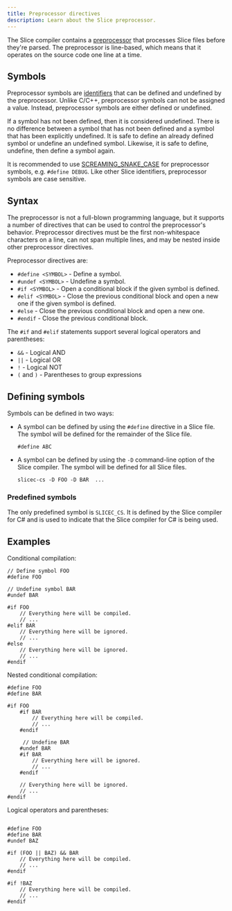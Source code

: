 ```yaml
---
title: Preprocessor directives
description: Learn about the Slice preprocessor.
---
```


The Slice compiler contains a [preprocessor](https://en.wikipedia.org/wiki/Preprocessor) that processes Slice files
before they're parsed. The preprocessor is line-based, which means that it operates on the source
code one line at a time.

## Symbols

Preprocessor symbols are [identifiers](./lexical-rules#identifiers) that can be defined and undefined by the
preprocessor. Unlike C/C++, preprocessor symbols can not be assigned a value. Instead, preprocessor symbols are either
defined or undefined.

If a symbol has not been defined, then it is considered undefined. There is no difference between a symbol that has not
been defined and a symbol that has been explicitly undefined. It is safe to define an already defined symbol or undefine an
undefined symbol. Likewise, it is safe to define, undefine, then define a symbol again.

It is recommended to use [SCREAMING_SNAKE_CASE](https://en.wikipedia.org/wiki/Snake_case) for preprocessor symbols,
e.g. `#define DEBUG`. Like other Slice
identifiers, preprocessor symbols are case sensitive.

## Syntax

The preprocessor is not a full-blown programming language, but it supports a number of directives that can be used
to control the preprocessor's behavior. Preprocessor directives must be the first non-whitespace characters on a line,
can not span multiple lines, and may be nested inside other preprocessor directives.

Preprocessor directives are:

- `#define <SYMBOL>` - Define a symbol.
- `#undef <SYMBOL>` - Undefine a symbol.
- `#if <SYMBOL>` - Open a conditional block if the given symbol is defined.
- `#elif <SYMBOL>` - Close the previous conditional block and open a new one if the given symbol is defined.
- `#else` - Close the previous conditional block and open a new one.
- `#endif` - Close the previous conditional block.

The `#if` and `#elif` statements support several logical operators and parentheses:

- `&&` - Logical AND
- `||` - Logical OR
- `!` - Logical NOT
- `(` and `)` - Parentheses to group expressions

## Defining symbols

Symbols can be defined in two ways:

- A symbol can be defined by using the `#define` directive in a Slice file. The symbol will be defined
    for the remainder of the Slice file.

    ```slice
    #define ABC
    ```

- A symbol can be defined by using the `-D` command-line option of the Slice compiler. The symbol will be defined
    for all Slice files.

    ```shell
    slicec-cs -D FOO -D BAR  ...
    ```

### Predefined symbols

The only predefined symbol is `SLICEC_CS`. It is defined by the Slice compiler for C# and is used to indicate that
the Slice compiler for C# is being used.

## Examples

Conditional compilation:
```slice
// Define symbol FOO
#define FOO

// Undefine symbol BAR
#undef BAR

#if FOO
    // Everything here will be compiled.
    // ...
#elif BAR
    // Everything here will be ignored.
    // ...
#else
    // Everything here will be ignored.
    // ...
#endif
```

Nested conditional compilation:

```slice
#define FOO
#define BAR

#if FOO
    #if BAR
        // Everything here will be compiled.
        // ...
    #endif

     // Undefine BAR
    #undef BAR
    #if BAR
        // Everything here will be ignored.
        // ...
    #endif

    // Everything here will be ignored.
    // ...
#endif

```

Logical operators and parentheses:

```slice

#define FOO
#define BAR
#undef BAZ

#if (FOO || BAZ) && BAR
    // Everything here will be compiled.
    // ...
#endif

#if !BAZ
    // Everything here will be compiled.
    // ...
#endif

```
